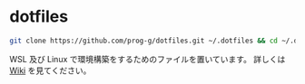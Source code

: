 # dotfiles

```sh
git clone https://github.com/prog-g/dotfiles.git ~/.dotfiles && cd ~/.dotfiles && make
```

WSL 及び Linux で環境構築をするためのファイルを置いています。
詳しくは [Wiki](https://github.com/prog-g/dotfiles/wiki) を見てください。
